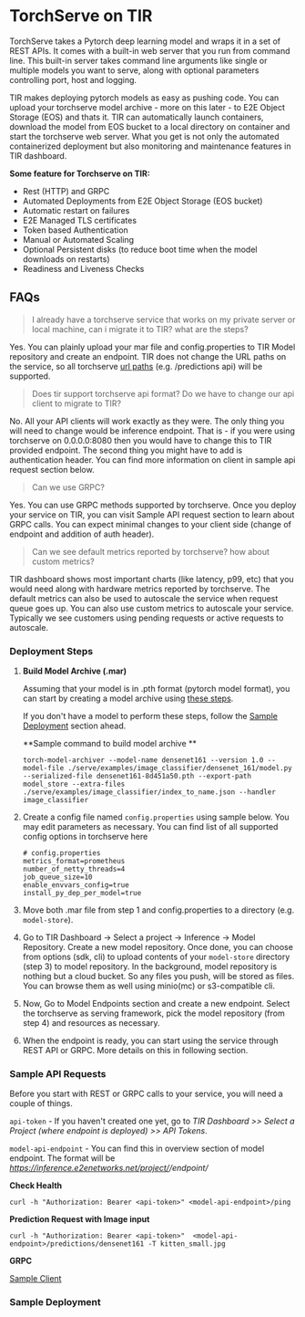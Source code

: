 # TorchServe on TIR
TorchServe takes a Pytorch deep learning model and wraps it in a set of REST APIs. It comes with a built-in web server that you run from command line. This built-in server takes command line arguments like single or multiple models you want to serve, along with optional parameters controlling port, host and logging.

TIR makes deploying pytorch models as easy as pushing code. You can upload your torchserve model archive - more on this later - to E2E Object Storage (EOS) and thats it. TIR can automatically launch containers, download the model from EOS bucket to a local directory on container and start the torchserve web server. What you get is not only the automated containerized deployment but also monitoring and maintenance features in TIR dashboard.

**Some feature for Torchserve on TIR:**
- Rest (HTTP) and GRPC
- Automated Deployments from E2E Object Storage (EOS bucket)
- Automatic restart on failures
- E2E Managed TLS certificates
- Token based Authentication
- Manual or Automated Scaling
- Optional Persistent disks (to reduce boot time when the model downloads on restarts)
- Readiness and Liveness Checks

## FAQs
> I already have a torchserve service that works on my private server or local machine, can i migrate it to TIR? what are the steps?

Yes. You can plainly upload your mar file and config.properties to TIR Model repository and create an endpoint. TIR does not change the URL paths on the service, so all torchserve [url paths](https://pytorch.org/serve/inference_api.html) (e.g. /predictions api) will be supported. 

> Does tir support torchserve api format? Do we have to change our api client to migrate to TIR?
 
No. All your API clients will work exactly as they were. The only thing you will need to change would be inference endpoint. That is - if you were using torchserve on 0.0.0.0:8080 then you would have to change this to TIR provided endpoint. The second thing you might have to add is authentication header. You can find more information on client in sample api request section below.

> Can we use GRPC?

Yes. You can use GRPC methods supported by torchserve. Once you deploy your service on TIR, you can visit Sample API request section to learn about GRPC calls. You can expect minimal changes to your client side (change of endpoint and addition of auth header).

> Can we see default metrics reported by torchserve? how about custom metrics?

TIR dashboard shows most important charts (like latency, p99, etc) that you would need along with hardware metrics reported by torchserve. The default metrics can also be used to autoscale the service when request queue goes up. You can also use custom metrics to autoscale your service. Typically we see customers using pending requests or active requests to autoscale. 


### Deployment Steps

1. **Build Model Archive (.mar)**

   Assuming that your model is in .pth format (pytorch model format), you can start by creating a model archive using [these steps](https://github.com/pytorch/serve/tree/master/examples#creating-mar-file-for-torchscript-mode-model).
     
   If you don't have a model to perform these steps, follow the [Sample Deployment](https://github.com/tire2e/tir-samples/blob/torchserve/inference/torchserve/readme.md#sample-deployment) section ahead. 
   
   **Sample command to build model archive **
   
   ```
   torch-model-archiver --model-name densenet161 --version 1.0 --model-file ./serve/examples/image_classifier/densenet_161/model.py --serialized-file densenet161-8d451a50.pth --export-path model_store --extra-files ./serve/examples/image_classifier/index_to_name.json --handler image_classifier
   ```

2. Create a config file named `config.properties` using sample below. You may edit parameters as necessary. You can find list of all supported config options in torchserve here

   ```
   # config.properties
   metrics_format=prometheus
   number_of_netty_threads=4
   job_queue_size=10
   enable_envvars_config=true
   install_py_dep_per_model=true
   ```

3. Move both .mar file from step 1 and config.properties to a directory (e.g. `model-store`). 
4. Go to TIR Dashboard -> Select a project -> Inference -> Model Repository. Create a new model repository. Once done, you can choose from options (sdk, cli) to upload contents of your `model-store` directory (step 3) to model repository. In the background, model repository is nothing but a cloud bucket. So any files you push, will be stored as files. You can browse them as well using minio(mc) or s3-compatible cli.
5. Now, Go to Model Endpoints section and create a new endpoint. Select the torchserve as serving framework, pick the model repository (from step 4) and resources as necessary.
6. When the endpoint is ready, you can start using the service through REST API or GRPC. More details on this in following section. 



### Sample API Requests
Before you start with REST or GRPC calls to your service, you will need a couple of things. 

`api-token` - If you haven't created one yet, go to *TIR Dashboard >> Select a Project (where endpoint is deployed) >> API Tokens*. 

`model-api-endpoint` - You can find this in overview section of model endpoint. The format will be *https://inference.e2enetworks.net/project/<project-id>/endpoint/<endpoint-id>*

**Check Health**

```
curl -h "Authorization: Bearer <api-token>" <model-api-endpoint>/ping
```

**Prediction Request with Image input**
```
curl -h "Authorization: Bearer <api-token>"  <model-api-endpoint>/predictions/densenet161 -T kitten_small.jpg
```


**GRPC**

[Sample Client](https://github.com/tire2e/tir-samples/tree/torchserve/inference/torchserve)

### Sample Deployment 
